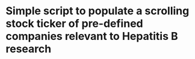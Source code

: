 # Simple script to populate a scrolling stock ticker of pre-defined companies relevant to Hepatitis B research
